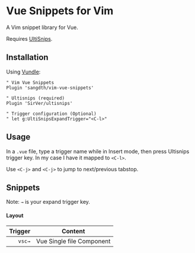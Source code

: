 # Vue Snippets for Vim

A Vim snippet library for Vue.

Requires [UltiSnips](https://github.com/SirVer/ultisnips).

## Installation

Using [Vundle](https://github.com/VundleVim/Vundle.vim):

```vim
" Vim Vue Snippets
Plugin 'sangdth/vim-vue-snippets'

" Ultisnips (required)
Plugin 'SirVer/ultisnips'

" Trigger configuration (Optional)
" let g:UltiSnipsExpandTrigger="<C-l>"
```

## Usage
In a `.vue` file, type a trigger name while in Insert mode, then press Ultisnips trigger key. In my case I have it mapped to `<C-l>`.

Use `<C-j>` and `<C-j>` to jump to next/previous tabstop.

## Snippets
Note: `→` is your expand trigger key.

#### Layout

| Trigger             | Content |
| ------------------: | ------- |
| `vsc→`              | Vue Single file Component |

